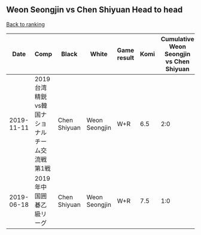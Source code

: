 ## Weon Seongjin vs Chen Shiyuan Head to head

[Back to ranking](../../index.md)




| **Date** | **Comp** | **Black** | **White** | **Game result** | **Komi** | **Cumulative Weon Seongjin vs Chen Shiyuan** | **Weon Seongjin streak** | **Chen Shiyuan streak** | 
| --- | --- | --- | --- | --- | --- | --- | --- | --- |
| 2019-11-11 | 2019台湾精鋭vs韓国ナショナルチーム交流戦第1戦 | Chen Shiyuan | Weon Seongjin | W+R | 6.5 | 2:0 | 2 | 0 | 
| 2019-06-18 | 2019年中国囲碁乙級リーグ | Chen Shiyuan | Weon Seongjin | W+R | 7.5 | 1:0 | 1 | 0 |




